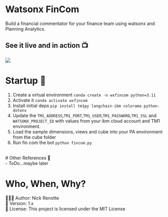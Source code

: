 # Watsonx FinCom
Build a financial commentator for your finance team using watsonx and Planning Analytics. 

## See it live and in action 📺
<img src="https://i.imgur.com/PhHSBx7.gif"/>

# Startup 🚀
1. Create a virtual environment `conda create -n wxfincom python=3.11` 
2. Activate it `conda activate wxfincom`
3. Install initial deps `pip install tm1py langchain-ibm colorama python-dotenv`
4. Update the `TM1_ADDRESS`,`TM1_PORT`,`TM1_USER`,`TM1_PASSWORD`,`TM1_SSL` and `WATSONX_PROJECT_ID` with values from your ibm cloud account and TM1 environment. 
5. Load the sample dimensions, views and cube into your PA environment from the cube folder
6. Run fin com the bot `python fincom.py`

</br>
# Other References 🔗 </br>
- ToDo...maybe later

# Who, When, Why?

👨🏾‍💻 Author: Nick Renotte <br />
📅 Version: 1.x<br />
📜 License: This project is licensed under the MIT License </br>
